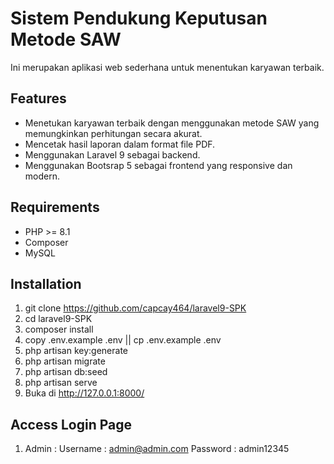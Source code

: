 # Sistem Pendukung Keputusan Metode SAW

Ini merupakan aplikasi web sederhana untuk menentukan karyawan terbaik. 

## Features

- Menetukan karyawan terbaik dengan menggunakan metode SAW yang memungkinkan perhitungan secara akurat.
- Mencetak hasil laporan dalam format file PDF.
- Menggunakan Laravel 9 sebagai backend.
- Menggunakan Bootsrap 5 sebagai frontend yang responsive dan modern.


## Requirements

- PHP >= 8.1
- Composer
- MySQL

## Installation

1. git clone https://github.com/capcay464/laravel9-SPK
2. cd laravel9-SPK
3. composer install
4. copy .env.example .env || cp .env.example .env
4. php artisan key:generate
5. php artisan migrate
7. php artisan db:seed
8. php artisan serve
9. Buka di http://127.0.0.1:8000/

## Access Login Page
1. Admin :
Username : admin@admin.com
Password : admin12345
